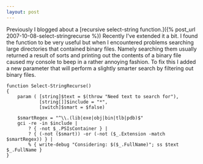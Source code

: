 ```yaml
---
layout: post
---
```

Previously I blogged about a [recursive select-string function.]({% post_url 2007-10-08-select-stringrecurse %})  Recently I've extended it a bit.  I found the function to be very useful but when I encountered problems searching large directories that contained binary files.  Namely searching them usually returned a result of sorts and printing out the contents of a binary file caused my console to beep in a rather annoying fashion.  To fix this I added a new parameter that will perform a slightly smarter search by filtering out binary files.

    function Select-StringRecurse()  
    {  
        param ( [string]$text = $(throw "Need text to search for"),  
                [string[]]$include = "*",  
                [switch]$smart = $false) 

        $smartRegex = "^\\.(lib|exe|obj|bin|tlb|pdb)$"  
        gci -re -in $include |   
            ? { -not $_.PSIsContainer } |   
            ? { (-not ($smart)) -or (-not ($_.Extension -match $smartRegex)) } |  
            % { write-debug "Considering: $($_.FullName)"; ss $text $_.FullName }  
    }  

